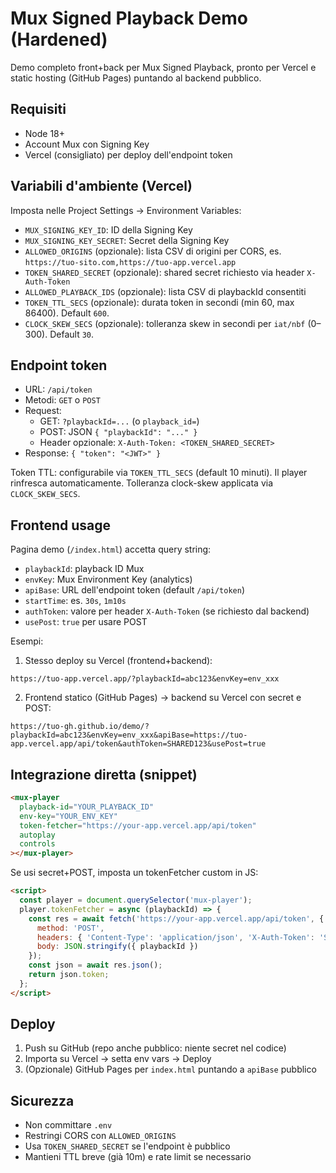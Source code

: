 # Mux Signed Playback Demo (Hardened)

Demo completo front+back per Mux Signed Playback, pronto per Vercel e static hosting (GitHub Pages) puntando al backend pubblico.

## Requisiti
- Node 18+
- Account Mux con Signing Key
- Vercel (consigliato) per deploy dell'endpoint token

## Variabili d'ambiente (Vercel)
Imposta nelle Project Settings → Environment Variables:

- `MUX_SIGNING_KEY_ID`: ID della Signing Key
- `MUX_SIGNING_KEY_SECRET`: Secret della Signing Key
- `ALLOWED_ORIGINS` (opzionale): lista CSV di origini per CORS, es. `https://tuo-sito.com,https://tuo-app.vercel.app`
- `TOKEN_SHARED_SECRET` (opzionale): shared secret richiesto via header `X-Auth-Token`
- `ALLOWED_PLAYBACK_IDS` (opzionale): lista CSV di playbackId consentiti
- `TOKEN_TTL_SECS` (opzionale): durata token in secondi (min 60, max 86400). Default `600`.
- `CLOCK_SKEW_SECS` (opzionale): tolleranza skew in secondi per `iat/nbf` (0–300). Default `30`.

## Endpoint token
- URL: `/api/token`
- Metodi: `GET` o `POST`
- Request:
  - GET: `?playbackId=...` (o `playback_id=`)
  - POST: JSON `{ "playbackId": "..." }`
  - Header opzionale: `X-Auth-Token: <TOKEN_SHARED_SECRET>`
- Response: `{ "token": "<JWT>" }`

Token TTL: configurabile via `TOKEN_TTL_SECS` (default 10 minuti). Il player rinfresca automaticamente. Tolleranza clock-skew applicata via `CLOCK_SKEW_SECS`.

## Frontend usage
Pagina demo (`/index.html`) accetta query string:

- `playbackId`: playback ID Mux
- `envKey`: Mux Environment Key (analytics)
- `apiBase`: URL dell'endpoint token (default `/api/token`)
- `startTime`: es. `30s`, `1m10s`
- `authToken`: valore per header `X-Auth-Token` (se richiesto dal backend)
- `usePost`: `true` per usare POST

Esempi:

1) Stesso deploy su Vercel (frontend+backend):
```
https://tuo-app.vercel.app/?playbackId=abc123&envKey=env_xxx
```

2) Frontend statico (GitHub Pages) → backend su Vercel con secret e POST:
```
https://tuo-gh.github.io/demo/?playbackId=abc123&envKey=env_xxx&apiBase=https://tuo-app.vercel.app/api/token&authToken=SHARED123&usePost=true
```

## Integrazione diretta (snippet)
```html
<mux-player
  playback-id="YOUR_PLAYBACK_ID"
  env-key="YOUR_ENV_KEY"
  token-fetcher="https://your-app.vercel.app/api/token"
  autoplay
  controls
></mux-player>
```

Se usi secret+POST, imposta un tokenFetcher custom in JS:
```html
<script>
  const player = document.querySelector('mux-player');
  player.tokenFetcher = async (playbackId) => {
    const res = await fetch('https://your-app.vercel.app/api/token', {
      method: 'POST',
      headers: { 'Content-Type': 'application/json', 'X-Auth-Token': 'SHARED123' },
      body: JSON.stringify({ playbackId })
    });
    const json = await res.json();
    return json.token;
  };
</script>
```

## Deploy
1. Push su GitHub (repo anche pubblico: niente secret nel codice)
2. Importa su Vercel → setta env vars → Deploy
3. (Opzionale) GitHub Pages per `index.html` puntando a `apiBase` pubblico

## Sicurezza
- Non committare `.env`
- Restringi CORS con `ALLOWED_ORIGINS`
- Usa `TOKEN_SHARED_SECRET` se l'endpoint è pubblico
- Mantieni TTL breve (già 10m) e rate limit se necessario

